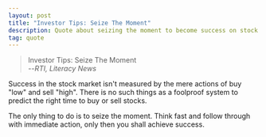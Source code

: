 ```yaml
---
layout: post
title: "Investor Tips: Seize The Moment"
description: Quote about seizing the moment to become success on stock market
tag: quote
---
```

>Investor Tips: Seize The Moment  
--<cite>RTI, Literacy News</cite>

Success in the stock market isn't measured by the mere actions of buy "low" and sell "high". There is no such things as a foolproof system to predict the right time to buy or sell stocks.

The only thing to do is to seize the moment. Think fast and follow through with immediate action, only then you shall achieve success.
